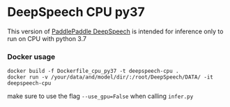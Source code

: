 # DeepSpeech CPU py37
This version of [PaddlePaddle DeepSpeech](https://github.com/PaddlePaddle/DeepSpeech) is intended for inference only to run on CPU with python 3.7

### Docker usage
```
docker build -f Dockerfile_cpu_py37 -t deepspeech-cpu .
docker run -v /your/data/and/model/dir/:/root/DeepSpeech/DATA/ -it deepspeech-cpu
```

make sure to use the flag `--use_gpu=False` when calling `infer.py`
